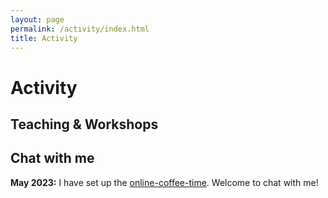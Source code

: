 ```yaml
---
layout: page
permalink: /activity/index.html
title: Activity
---
```


# Activity

## Teaching & Workshops


## Chat with me

**May 2023:** I have set up the [online-coffee-time](https://calendly.com/gyan23/30min). Welcome to chat with me!

<!-- Calendly inline widget begin -->

<div class="calendly-inline-widget" data-url="https://calendly.com/gyan23/30min" style="min-width:320px;height:630px;"></div>
<script type="text/javascript" src="https://assets.calendly.com/assets/external/widget.js" async></script>
<!-- Calendly inline widget end -->

